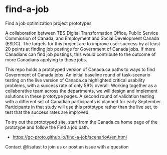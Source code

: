 # find-a-job
Find a job optimization project prototypes

A collaboration between TBS Digital Transformation Office, Public Service Commission of Canada, and Employment and Social Development Canada (ESDC). The targets for this project are to improve user success by at least 20 points at finding job postings for Government of Canada jobs. If more Canadians can find job postings, this would contribute to the outcome of more Canadians applying to these jobs. 

This repo holds a prototyped version of Canada.ca paths to ways to find Government of Canada jobs.  An initial baseline round of task-scenario testing on the live version of Canada.ca highlighted critical usability problems, with a success rate of only 59% overall. Working together as a collaborative team across the departments, we will design and implement solutions in these prototype pages.  A second round of validation testing with a different set of Canadian participants is planned for early September. Participants in that study will use this prototype rather than the live set, to test that the success rates are improved. 

To try out the prototyped site, start from the Canada.ca home page of the prototype and follow the Find a job path.

* https://gc-proto.github.io/find-a-job/scenarioA/en.html

Contact @lisafast to join us or post an issue with a question
